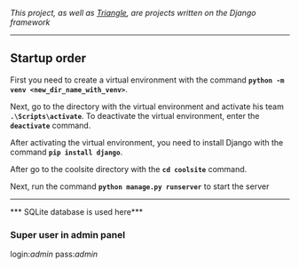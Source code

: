 *This project, as well as [Triangle](https://github.com/mykola-kond-73/triangle), are projects written on the Django framework*

----

## Startup order

First you need to create a virtual environment with the command **`python -m venv <new_dir_name_with_venv>`**.

Next, go to the directory with the virtual environment and activate his team **`.\Scripts\activate`**.
To deactivate the virtual environment, enter the **`deactivate`** command.

After activating the virtual environment, you need to install Django with the command **`pip install django`**.

After go to the coolsite directory with the **`cd coolsite`** command.

Next, run the command **`python manage.py runserver`** to start the server

----

*** SQLite database is used here***

### Super user in admin panel
login:*admin*
pass:*admin*  